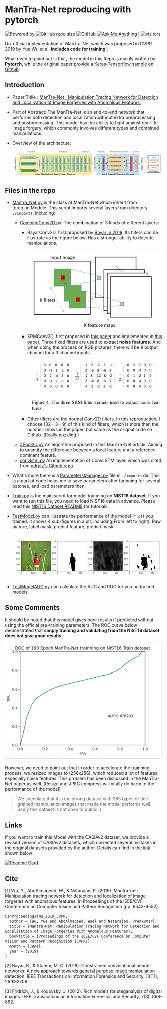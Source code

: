 # ManTra-Net reproducing with pytorch
![Powered by](https://img.shields.io/badge/Based_on-Pytorch-blue?logo=pytorch) ![GitHub repo size](https://img.shields.io/github/repo-size/SunnyHaze/ManTra-Net_Pytorch?logo=hack%20the%20box) ![GitHub](https://img.shields.io/github/license/Sunnyhaze/ManTra-Net_Pytorch?logo=license)  [![Ask Me Anything !](https://img.shields.io/badge/Official%20-No-1abc9c.svg)](https://GitHub.com/Sunnyhaze) ![visitors](https://visitor-badge.glitch.me/badge?page_id=Sunnyhaze.ManTraNet-pytorch)


Un-official inplementation of ManTra-Net which was proposed in CVPR 2019 by Yue Wu et al, **includes code for training**!. 

What need to point out is that, the model in this Repo is mainly written by **Pytorch**, while the original paper provide a [Keras-Tensorflow sample on Github](https://github.com/ISICV/ManTraNet).

## Introduction
- Paper Titile : [ManTra-Net : Manipulation Tracing Network for Detection and Localization of Image Forgeries with Anomalous Features.](https://openaccess.thecvf.com/content_CVPR_2019/html/Wu_ManTra-Net_Manipulation_Tracing_Network_for_Detection_and_Localization_of_Image_CVPR_2019_paper.html)

- Part of Abstract: The ManTra-Net is an end-to-end network that performs both detection and localization without extra preprocessing and postprocessing. This model has the ability to fight against real-life image forgery, which commonly involves different types and combined manipulations.

- Overview of the architectue:
  
  ![](images/Overview.png)

## Files in the repo
- [Mantra_Net.py](Mantra_Net.py) is the class of ManTra-Net which inherit from torch.nn.Module. This script imports several layers from directory `./imports`, including:
  - [CombindConv2D.py](imports/CombindConv2D.py): The combination of 3 kinds of different layers:
    - BayarConv2D, first proposed by [Bayar in 2018](https://ieeexplore.ieee.org/ielaam/10206/8361165/8335799-aam.pdf). Its filters can be illustrate as the figure below. Has a stronger ability to detecte manipulations.

      ![](images/Bayar.png)

    - SRMConv2D, first proposed in [this paper](http://www.isihome.ir/freearticle/ISIHome.ir-26078.pdf) and implemented in [this paper.](https://openaccess.thecvf.com/content_cvpr_2018/papers/Zhou_Learning_Rich_Features_CVPR_2018_paper.pdf) Three fixed filters are used to extract **noise features**. And when doing the process on RGB pictures, there will be 9 output channel for a 3 channel inputs.
     
      ![](images/SRMFilters.png)

    - Other filters are the normal Conv2D filters. In this reproduction, I choose (32 - 3 - 9) of this kind of filters, which is more than the number shows in the paper, but same as the orignal code on Github. (Really puzzling.) 
  - [ZPool2D.py](imports/ZPool2D.py) An algorithm proposed in this ManTra-Net article. Aiming to quantify the difference between a local feature and a reference dominant feature.
  - [convlstm.py](imports/convlstm.py) An implementation of ConvLSTM layer, which was cited from [ndrplz's Github repo](https://github.com/ndrplz/ConvLSTM_pytorch).
- What's more there is a [ParametersManager.py](imports/ParametersManager.py) file in `./imports` dir. This is a part of code helps me to save parameters after tarinning for several batches, and load parameters then.
- [Train.py](Train.py) is the main script for model trainning on **NIST16 dataset**. If you want to run this file, you need to load NIST16 data in advance. Please read this [NIST16 Dataset README](NC2016_Test0613/README.md) for tutorials.
- [TestModel.py](TestModel.py) can illustrate the performance of the model (`*.pt`) you trained. It shows 4 sub-figures in a plt, including(From left to right): Raw picture, label mask, predict feature, predict mask.
 
  ![](images/result-100EPOCH.png)
- [TestModelAUC.py](TestModelAUC.py) can calculate the AUC and ROC for you on trained models.

## Some Comments
It should be noted that this model gives poor results if predicted without using the official pre-training parameters. The ROC curve below demonstrated that **simply training and validating from the NIST16 dataset does not give good results**. 

![](images/ROC_100Epoch.png)

However, we need to point out that in order to accelerate the trainning process, we resized images to (256x256), which reduced a lot of features, especially noise features. This problem has been discussed in the ManTra-Net paper as well. (Resize and JPEG compress will vitally do harm to the performance of the model) 

>We speculate that it is the strong dataset with 385 types of fine-grained manipulation images that made the model performs well. Sadly this dataset is not open to public :(

## Links
If you want to train this Model with the CASIAv2 dataset, we provide a revised version of CASIAv2 datasets, which corrected several mistakes in the original datasets provided by the author. Details can find in the [link](https://github.com/SunnyHaze/CASIA2.0-Corrected-Groundtruth) shown below:

[![Readme Card](https://github-readme-stats.vercel.app/api/pin/?username=Sunnyhaze&repo=CASIA2.0-Corrected-Groundtruth)](https://github.com/SunnyHaze/CASIA2.0-Corrected-Groundtruth)

## Cite
[1] Wu, Y., AbdAlmageed, W., & Natarajan, P. (2019). Mantra-net: Manipulation tracing network for detection and localization of image forgeries with anomalous features. In Proceedings of the IEEE/CVF Conference on Computer Vision and Pattern Recognition (pp. 9543-9552).
  ```
  @InProceedings{Wu_2019_CVPR,
    author = {Wu, Yue and AbdAlmageed, Wael and Natarajan, Premkumar},
    title = {ManTra-Net: Manipulation Tracing Network for Detection and Localization of Image Forgeries With Anomalous Features},
    booktitle = {Proceedings of the IEEE/CVF Conference on Computer Vision and Pattern Recognition (CVPR)},
    month = {June},
    year = {2019}
  }
  ```

[2] Bayar, B., & Stamm, M. C. (2018). Constrained convolutional neural networks: A new approach towards general purpose image manipulation detection. IEEE Transactions on Information Forensics and Security, 13(11), 2691-2706.

[3] Fridrich, J., & Kodovsky, J. (2012). Rich models for steganalysis of digital images. IEEE Transactions on information Forensics and Security, 7(3), 868-882.
